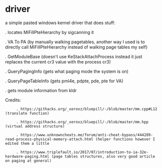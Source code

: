 # driver
a simple pasted windows kernel driver that does stuff: 
      
   . locates MiFillPteHierarchy by sigcanning it    
  
   . VA To PA (by manually walking pagetables, another way I used is to directly call MiFillPteHierarchy instead of walking page tables my self) 
   
   . GetModuleBase (doesn't use KeStackAttachProcess instead it just replaces the current cr3 value with the process cr3) 
   
   . QueryPagingInfo (gets what paging mode the system is on)
   
   . QueryPageTableInfo (gets pml4e, pdpte, pde, pte for VA) 
   
   . gets module information from kldr 
   
Credits: 
         
         . https://githacks.org/_xeroxz/bluepill/-/blob/master/mm.cpp#L12 (translate function) 
         
         . https://githacks.org/_xeroxz/bluepill/-/blob/master/mm.hpp (virtual address structure) 
         
         . https://www.unknowncheats.me/forum/anti-cheat-bypass/444289-read-process-physical-memory-attach.html (helper functions however I edited them a little
         
         . https://www.triplefault.io/2017/07/introduction-to-ia-32e-hardware-paging.html (page tables structures, also very good article on paging at general) 
